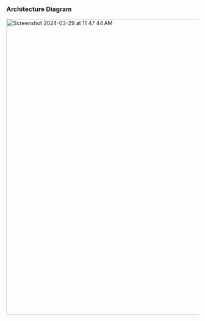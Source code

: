 ### Architecture Diagram
<img width="775" alt="Screenshot 2024-03-29 at 11 47 44 AM" src="https://github.com/department-of-veterans-affairs/va.gov-team/assets/13838621/8761206d-a22f-4823-94ff-c4162dcffcf1">
